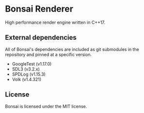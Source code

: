 # Bonsai Renderer

High performance render engine written in C++17.

## External dependencies

All of Bonsai's dependencies are included as git submodules in the repository and pinned at a specific
version.

- GoogleTest (v1.17.0)
- SDL3 (v3.2.x)
- SPDLog (v1.15.3)
- Volk (v1.4.321)

## License

Bonsai is licensed under the MIT license.
